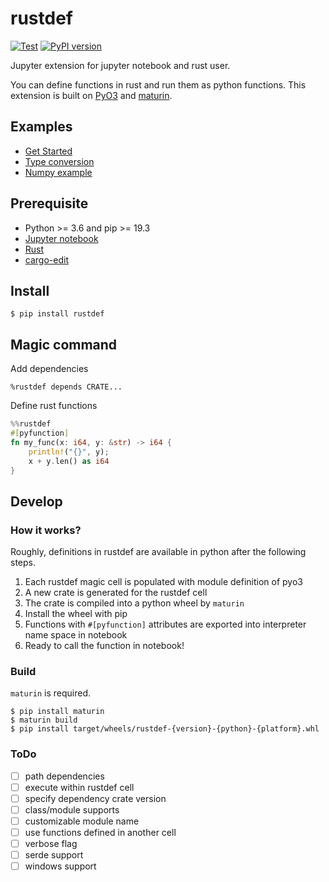# rustdef

[![Test](https://github.com/emakryo/rustdef/workflows/Test/badge.svg?branch=master)](https://github.com/emakryo/rustdef/actions?query=branch%3Amaster)
[![PyPI version](https://badge.fury.io/py/rustdef.svg)](https://badge.fury.io/py/rustdef)

Jupyter extension for jupyter notebook and rust user.

You can define functions in rust and run them as python functions.
This extension is built on [PyO3](https://github.com/PyO3/pyo3) and
[maturin](https://github.com/PyO3/maturin).

## Examples

- [Get Started](examples/Get%20started.ipynb)
- [Type conversion](examples/types.ipynb)
- [Numpy example](examples/numpy.ipynb)

## Prerequisite

- Python >= 3.6 and pip >= 19.3
- [Jupyter notebook](https://jupyter.org/install.html)
- [Rust](https://www.rust-lang.org/tools/install)
- [cargo-edit](https://crates.io/crates/cargo-edit)

## Install

```shell script
$ pip install rustdef
```

## Magic command

Add dependencies
```
%rustdef depends CRATE...
```

Define rust functions
```rust
%%rustdef
#[pyfunction]
fn my_func(x: i64, y: &str) -> i64 {
    println!("{}", y);
    x + y.len() as i64
}
```
## Develop

### How it works?

Roughly, definitions in rustdef are available in python after the following steps.

1. Each rustdef magic cell is populated with module definition of pyo3
2. A new crate is generated for the rustdef cell
3. The crate is compiled into a python wheel by `maturin`
4. Install the wheel with pip
5. Functions with `#[pyfunction]` attributes are exported into interpreter name space in notebook
6. Ready to call the function in notebook!

### Build

`maturin` is required.

```shell script
$ pip install maturin
$ maturin build
$ pip install target/wheels/rustdef-{version}-{python}-{platform}.whl
```

### ToDo

- [ ] path dependencies
- [ ] execute within rustdef cell
- [ ] specify dependency crate version
- [ ] class/module supports
- [ ] customizable module name
- [ ] use functions defined in another cell
- [ ] verbose flag
- [ ] serde support
- [ ] windows support
